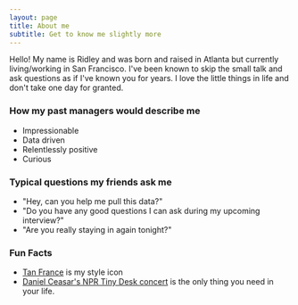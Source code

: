 ```yaml
---
layout: page
title: About me
subtitle: Get to know me slightly more
---
```


Hello! My name is Ridley and was born and raised in Atlanta but currently living/working in San Francisco. I've been known to skip the small talk and ask questions as if I've known you for years. I love the little things in life and don't take one day for granted. 

### How my past managers would describe me
- Impressionable
- Data driven
- Relentlessly positive
- Curious


### Typical questions my friends ask me 
- "Hey, can you help me pull this data?"
- "Do you have any good questions I can ask during my upcoming interview?"
- "Are you really staying in again tonight?"

### Fun Facts

- [Tan France](https://www.tanfrance.com/) is my style icon
- [Daniel Ceasar's NPR Tiny Desk concert](https://www.youtube.com/watch?v=PBKa-AAy_vo) is the only thing you need in your life.

